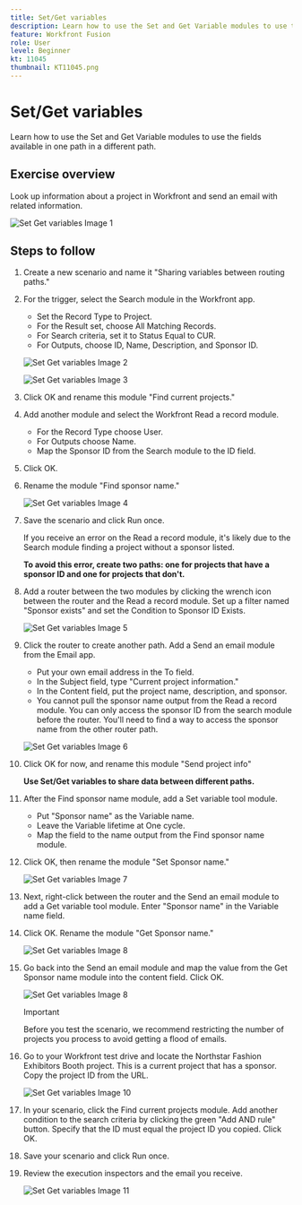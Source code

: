 ```yaml
---
title: Set/Get variables
description: Learn how to use the Set and Get Variable modules to use the fields available in one path in a different path.
feature: Workfront Fusion
role: User
level: Beginner
kt: 11045
thumbnail: KT11045.png
---
```


# Set/Get variables

Learn how to use the Set and Get Variable modules to use the fields available in one path in a different path.

## Exercise overview

Look up information about a project in Workfront and send an email with related information.

   ![Set Get variables Image 1](../12-exercises/assets/set-get-variables-walkthrough-1.png)

## Steps to follow

1. Create a new scenario and name it "Sharing variables between routing paths."
1. For the trigger, select the Search module in the Workfront app.

   + Set the Record Type to Project.
   + For the Result set, choose All Matching Records.
   + For Search criteria, set it to Status Equal to CUR.
   + For Outputs, choose ID, Name, Description, and Sponsor ID.

   ![Set Get variables Image 2](../12-exercises/assets/set-get-variables-walkthrough-2.png)

   ![Set Get variables Image 3](../12-exercises/assets/set-get-variables-walkthrough-3.png)

1. Click OK and rename this module "Find current projects."
1. Add another module and select the Workfront Read a record module.

   + For the Record Type choose User.
   + For Outputs choose Name.
   + Map the Sponsor ID from the Search module to the ID field.

1. Click OK.
1. Rename the module "Find sponsor name."

   ![Set Get variables Image 4](../12-exercises/assets/set-get-variables-walkthrough-4.png)

1. Save the scenario and click Run once.

   If you receive an error on the Read a record module, it's likely due to the Search module finding a project without a sponsor listed.

   **To avoid this error, create two paths: one for projects that have a sponsor ID and one for projects that don't.**

1. Add a router between the two modules by clicking the wrench icon between the router and the Read a record module. Set up a filter named "Sponsor exists" and set the Condition to Sponsor ID Exists.

   ![Set Get variables Image 5](../12-exercises/assets/set-get-variables-walkthrough-5.png)

1. Click the router to create another path. Add a Send an email module from the Email app.

   + Put your own email address in the To field.
   + In the Subject field, type "Current project information."
   + In the Content field, put the project name, description, and sponsor.
   + You cannot pull the sponsor name output from the Read a record module. You can only access the sponsor ID from the search module before the router. You'll need to find a way to access the sponsor name from the other router path.

   ![Set Get variables Image 6](../12-exercises/assets/set-get-variables-walkthrough-6.png)

1. Click OK for now, and rename this module "Send project info"

   **Use Set/Get variables to share data between different paths.**

1. After the Find sponsor name module, add a Set variable tool module.

   + Put "Sponsor name" as the Variable name.
   + Leave the Variable lifetime at One cycle.
   + Map the field to the name output from the Find sponsor name module.

1. Click OK, then rename the module "Set Sponsor name."

   ![Set Get variables Image 7](../12-exercises/assets/set-get-variables-walkthrough-7.png)

1. Next, right-click between the router and the Send an email module to add a Get variable tool module. Enter "Sponsor name" in the Variable name field.
1. Click OK. Rename the module "Get Sponsor name."

   ![Set Get variables Image 8](../12-exercises/assets/set-get-variables-walkthrough-8.png)

1. Go back into the Send an email module and map the value from the Get Sponsor name module into the content field. Click OK.

   ![Set Get variables Image 8](../12-exercises/assets/set-get-variables-walkthrough-8.png)

   >[!IMPORTANT]
   >
   >Before you test the scenario, we recommend restricting the number of projects you process to avoid getting a flood of emails.

1. Go to your Workfront test drive and locate the Northstar Fashion Exhibitors Booth project. This is a current project that has a sponsor. Copy the project ID from the URL.

   ![Set Get variables Image 10](../12-exercises/assets/set-get-variables-walkthrough-10.png)

1. In your scenario, click the Find current projects module. Add another condition to the search criteria by clicking the green "Add AND rule" button. Specify that the ID must equal the project ID you copied. Click OK.
1. Save your scenario and click Run once.
1. Review the execution inspectors and the email you receive.

   ![Set Get variables Image 11](../12-exercises/assets/set-get-variables-walkthrough-11.png)
